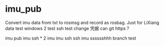 # imu_pub
Convert imu data from txt to rosmsg and record as rosbag.
Just for LiXiang data
test windows 2
test ssh
test change 凭据 can git https？


imu pub 
imu ssh * 2
imu
imu ssh ssh
imu sssssshhh
branch test